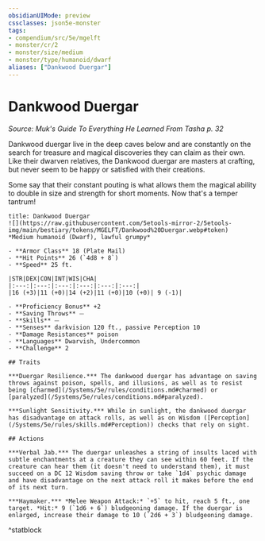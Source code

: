 ```yaml
---
obsidianUIMode: preview
cssclasses: json5e-monster
tags:
- compendium/src/5e/mgelft
- monster/cr/2
- monster/size/medium
- monster/type/humanoid/dwarf
aliases: ["Dankwood Duergar"]
---
```

# Dankwood Duergar
*Source: Muk's Guide To Everything He Learned From Tasha p. 32*  

Dankwood duergar live in the deep caves below and are constantly on the search for treasure and magical discoveries they can claim as their own. Like their dwarven relatives, the Dankwood duergar are masters at crafting, but never seem to be happy or satisfied with their creations.

Some say that their constant pouting is what allows them the magical ability to double in size and strength for short moments. Now that's a temper tantrum!

```ad-statblock
title: Dankwood Duergar
![](https://raw.githubusercontent.com/5etools-mirror-2/5etools-img/main/bestiary/tokens/MGELFT/Dankwood%20Duergar.webp#token)
*Medium humanoid (Dwarf), lawful grumpy*

- **Armor Class** 18 (Plate Mail)
- **Hit Points** 26 (`4d8 + 8`)
- **Speed** 25 ft.

|STR|DEX|CON|INT|WIS|CHA|
|:---:|:---:|:---:|:---:|:---:|:---:|
|16 (+3)|11 (+0)|14 (+2)|11 (+0)|10 (+0)| 9 (-1)|

- **Proficiency Bonus** +2
- **Saving Throws** ⏤
- **Skills** ⏤
- **Senses** darkvision 120 ft., passive Perception 10
- **Damage Resistances** poison
- **Languages** Dwarvish, Undercommon
- **Challenge** 2

## Traits

***Duergar Resilience.*** The dankwood duergar has advantage on saving throws against poison, spells, and illusions, as well as to resist being [charmed](/Systems/5e/rules/conditions.md#charmed) or [paralyzed](/Systems/5e/rules/conditions.md#paralyzed).

***Sunlight Sensitivity.*** While in sunlight, the dankwood duergar has disadvantage on attack rolls, as well as on Wisdom ([Perception](/Systems/5e/rules/skills.md#Perception)) checks that rely on sight.

## Actions

***Verbal Jab.*** The duergar unleashes a string of insults laced with subtle enchantments at a creature they can see within 60 feet. If the creature can hear them (it doesn't need to understand them), it must succeed on a DC 12 Wisdom saving throw or take `1d4` psychic damage and have disadvantage on the next attack roll it makes before the end of its next turn.

***Haymaker.*** *Melee Weapon Attack:* `+5` to hit, reach 5 ft., one target. *Hit:* 9 (`1d6 + 6`) bludgeoning damage. If the duergar is enlarged, increase their damage to 10 (`2d6 + 3`) bludgeoning damage.
```
^statblock